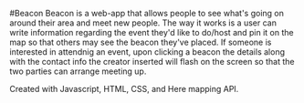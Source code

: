 #Beacon
Beacon is a web-app that allows people to see what's going on around their area and meet new people.
The way it works is a user can write information regarding the event they'd like to do/host and pin it on the map so that others may see the beacon they've placed. If someone is interested in attendnig an event, upon clicking a beacon the details along with the contact info the creator inserted will flash on the screen so that the two parties can arrange meeting up. 

Created with Javascript, HTML, CSS, and Here mapping API.


